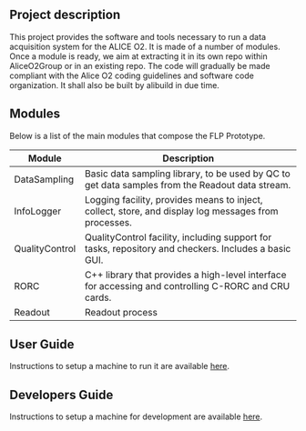 ## Project description

This project provides the software and tools necessary to run a data acquisition system for the ALICE O2.
It is made of a number of modules. Once a module is ready, we aim at extracting it in its own repo within AliceO2Group or in an existing repo.
The code will gradually be made compliant with the Alice O2 coding guidelines and software code organization. It shall also be built by alibuild in due time.

## Modules

Below is a list of the main modules that compose the FLP Prototype.

| Module | Description |
| --- | --- |
| DataSampling	 | Basic data sampling library, to be used by QC to get data samples from the Readout data stream.      |
| InfoLogger	 | Logging facility, provides means to inject, collect, store, and display log messages from processes. |
| QualityControl | QualityControl facility, including support for tasks, repository and checkers. Includes a basic GUI. |
| RORC           | C++ library that provides a high-level interface for accessing and controlling C-RORC and CRU cards. |
| Readout        | Readout process                                                                                      |

## User Guide

Instructions to setup a machine to run it are available [here](https://alice-o2.web.cern.ch/node/153).

## Developers Guide

Instructions to setup a machine for development are available [here](https://alice-o2.web.cern.ch/node/158).
